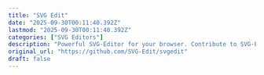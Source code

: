 ```yaml
---
title: "SVG Edit"
date: "2025-09-30T00:11:40.392Z"
lastmod: "2025-09-30T00:11:40.392Z"
categories: ["SVG Editors"]
description: "Powerful SVG-Editor for your browser. Contribute to SVG-Edit/svgedit development by creating an account on GitHub."
original_url: "https://github.com/SVG-Edit/svgedit"
draft: false
---
```


